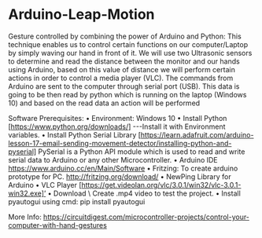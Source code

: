 # Arduino-Leap-Motion
Gesture controlled by combining the power of Arduino and Python: This technique enables us to control certain functions on our computer/Laptop by simply waving our hand in front of it. We will use two Ultrasonic sensors to determine and read the distance between the monitor and our hands using Arduino, based on this value of distance we will perform certain actions in order to control a media player (VLC). The commands from Arduino are sent to the computer through serial port (USB). This data is going to be then read by python which is running on the laptop (Windows 10) and based on the read data an action will be performed

Software Prerequisites:
•	Environment: Windows 10
•	Install Python [https://www.python.org/downloads/] ---Install it with Environment variables.
•	Install Python Serial Library [https://learn.adafruit.com/arduino-lesson-17-email-sending-movement-detector/installing-python-and-pyserial] PySerial is a Python API module which is used to read and write serial data to Arduino or any other Microcontroller.
•	Arduino IDE https://www.arduino.cc/en/Main/Software 
•	Fritzing: To create arduino prototype for PC. http://fritzing.org/download/
•	NewPing Library for Arduino
•	VLC Player [https://get.videolan.org/vlc/3.0.1/win32/vlc-3.0.1-win32.exe]’
•	Download \ Create .mp4 video to test the project.
•	Install pyautogui using cmd: pip install pyautogui

More Info: https://circuitdigest.com/microcontroller-projects/control-your-computer-with-hand-gestures
